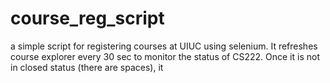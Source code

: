 # course_reg_script
a simple script for registering courses at UIUC using selenium.
It refreshes course explorer every 30 sec to monitor the status of CS222. Once it is not in closed status (there are spaces), it 
